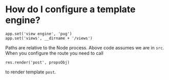 # How do I configure a template engine?

    app.set('view engine', 'pug')
    app.set('views', __dirname + '/views')

Paths are relative to the Node process. Above code assumes we are in `src`. When
you configure the route you need to call

    res.render('post', propsObj)

to render template `post`.
